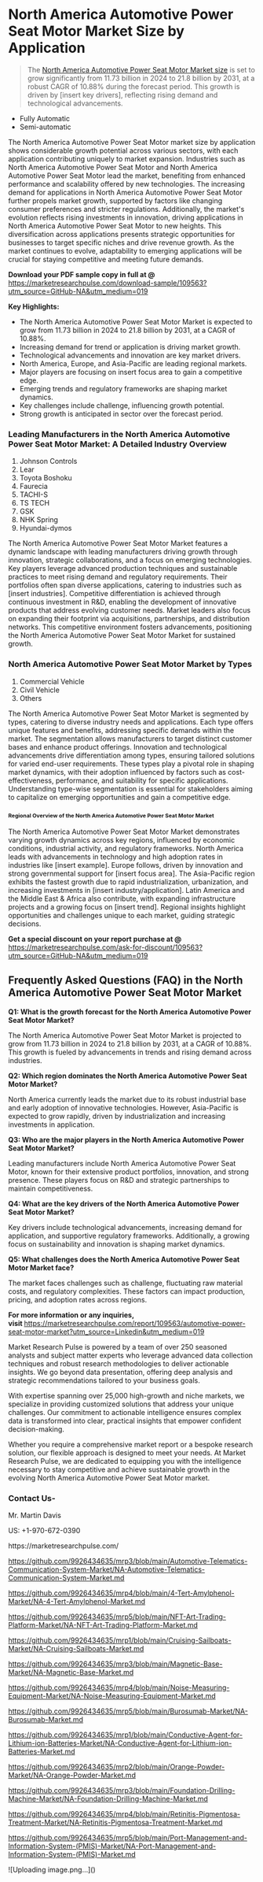 <h1>North America Automotive Power Seat Motor Market&nbsp;Size by Application</h1><blockquote><p>The <a href="https://marketresearchpulse.com/download-sample/109563?utm_source=GitHub-NA&amp;utm_medium=019">North America Automotive Power Seat Motor Market size</a> is set to grow significantly from 11.73 billion in 2024 to 21.8 billion by 2031, at a robust CAGR of 10.88% during the forecast period. This growth is driven by [insert key drivers], reflecting rising demand and technological advancements.</p></blockquote><ul><li>Fully Automatic<li> Semi-automatic</li></ul><p>The North America Automotive Power Seat Motor market size by application shows considerable growth potential across various sectors, with each application contributing uniquely to market expansion. Industries such as North America Automotive Power Seat Motor and North America Automotive Power Seat Motor lead the market, benefiting from enhanced performance and scalability offered by new technologies. The increasing demand for applications in North America Automotive Power Seat Motor further propels market growth, supported by factors like changing consumer preferences and stricter regulations. Additionally, the market's evolution reflects rising investments in innovation, driving applications in North America Automotive Power Seat Motor to new heights. This diversification across applications presents strategic opportunities for businesses to target specific niches and drive revenue growth. As the market continues to evolve, adaptability to emerging applications will be crucial for staying competitive and meeting future demands.</p><p><strong>Download your PDF sample copy in full at @ </strong><a href="https://marketresearchpulse.com/download-sample/109563?utm_source=GitHub-NA&amp;utm_medium=019">https://marketresearchpulse.com/download-sample/109563?utm_source=GitHub-NA&amp;utm_medium=019</a></p><p><strong>Key Highlights: </strong></p><ul><li>The North America Automotive Power Seat Motor Market is expected to grow from 11.73 billion in 2024 to 21.8 billion by 2031, at a CAGR of 10.88%.</li><li>Increasing demand for trend or application is driving market growth.</li><li>Technological advancements and innovation are key market drivers.</li><li>North America, Europe, and Asia-Pacific are leading regional markets.</li><li>Major players are focusing on insert focus area to gain a competitive edge.</li><li>Emerging trends and regulatory frameworks are shaping market dynamics.</li><li>Key challenges include challenge, influencing growth potential.</li><li>Strong growth is anticipated in sector over the forecast period.</li></ul><h3>Leading Manufacturers in the North America Automotive Power Seat Motor Market: A Detailed Industry Overview</h3><ol><li>Johnson Controls</li><li>Lear</li><li>Toyota Boshoku</li><li>Faurecia</li><li>TACHI-S</li><li>TS TECH</li><li>GSK</li><li>NHK Spring</li><li>Hyundai-dymos</li></ol><div class="flex max-w-full flex-col flex-grow"><div class="min-h-8 text-message flex w-full flex-col items-end gap-2 whitespace-normal break-words [.text-message+&amp;]:mt-5" dir="auto" data-message-author-role="assistant" data-message-id="fd8432e4-4910-450d-b182-61b7bfb0a01f" data-message-model-slug="gpt-4o"><div class="flex w-full flex-col gap-1 empty:hidden first:pt-[3px]"><div class="markdown prose w-full break-words dark:prose-invert light"><p>The North America Automotive Power Seat Motor Market features a dynamic landscape with leading manufacturers driving growth through innovation, strategic collaborations, and a focus on emerging technologies. Key players leverage advanced production techniques and sustainable practices to meet rising demand and regulatory requirements. Their portfolios often span diverse applications, catering to industries such as [insert industries]. Competitive differentiation is achieved through continuous investment in R&amp;D, enabling the development of innovative products that address evolving customer needs. Market leaders also focus on expanding their footprint via acquisitions, partnerships, and distribution networks. This competitive environment fosters advancements, positioning the North America Automotive Power Seat Motor Market for sustained growth.</p></div></div></div></div><h3>North America Automotive Power Seat Motor Market by Types</h3><ol><li>Commercial Vehicle<li> Civil Vehicle<li> Others</li></ol><div class="flex max-w-full flex-col flex-grow"><div class="min-h-8 text-message flex w-full flex-col items-end gap-2 whitespace-normal break-words [.text-message+&amp;]:mt-5" dir="auto" data-message-author-role="assistant" data-message-id="084470be-0bb7-4664-bddf-5156b4f41249" data-message-model-slug="gpt-4o-mini"><div class="flex w-full flex-col gap-1 empty:hidden first:pt-[3px]"><div class="markdown prose w-full break-words dark:prose-invert light"><p>The North America Automotive Power Seat Motor Market is segmented by types, catering to diverse industry needs and applications. Each type offers unique features and benefits, addressing specific demands within the market. The segmentation allows manufacturers to target distinct customer bases and enhance product offerings. Innovation and technological advancements drive differentiation among types, ensuring tailored solutions for varied end-user requirements. These types play a pivotal role in shaping market dynamics, with their adoption influenced by factors such as cost-effectiveness, performance, and suitability for specific applications. Understanding type-wise segmentation is essential for stakeholders aiming to capitalize on emerging opportunities and gain a competitive edge.</p></div></div></div></div><h3><span style="font-size: 11px;">Regional Overview of the North America Automotive Power Seat Motor Market</span></h3><div class="flex max-w-full flex-col flex-grow"><div class="min-h-8 text-message flex w-full flex-col items-end gap-2 whitespace-normal break-words [.text-message+&amp;]:mt-5" dir="auto" data-message-author-role="assistant" data-message-id="e9038762-ce64-4e30-91c9-9bd413514231" data-message-model-slug="gpt-4o-mini"><div class="flex w-full flex-col gap-1 empty:hidden first:pt-[3px]"><div class="markdown prose w-full break-words dark:prose-invert light"><p>The North America Automotive Power Seat Motor Market demonstrates varying growth dynamics across key regions, influenced by economic conditions, industrial activity, and regulatory frameworks. North America leads with advancements in technology and high adoption rates in industries like [insert example]. Europe follows, driven by innovation and strong governmental support for [insert focus area]. The Asia-Pacific region exhibits the fastest growth due to rapid industrialization, urbanization, and increasing investments in [insert industry/application]. Latin America and the Middle East &amp; Africa also contribute, with expanding infrastructure projects and a growing focus on [insert trend]. Regional insights highlight opportunities and challenges unique to each market, guiding strategic decisions.</p></div></div></div></div><p><strong>Get a special discount on your report purchase at @ </strong><a href="https://marketresearchpulse.com/ask-for-discount/109563?utm_source=GitHub-NA&amp;utm_medium=019">https://marketresearchpulse.com/ask-for-discount/109563?utm_source=GitHub-NA&amp;utm_medium=019</a></p><h2>Frequently Asked Questions (FAQ) in the North America Automotive Power Seat Motor Market</h2><p><strong>Q1: What is the growth forecast for the North America Automotive Power Seat Motor Market?</strong></p><p>The North America Automotive Power Seat Motor Market is projected to grow from 11.73 billion in 2024 to 21.8 billion by 2031, at a CAGR of 10.88%. This growth is fueled by advancements in trends and rising demand across industries.</p><p><strong>Q2: Which region dominates the North America Automotive Power Seat Motor Market?</strong></p><p>North America currently leads the market due to its robust industrial base and early adoption of innovative technologies. However, Asia-Pacific is expected to grow rapidly, driven by industrialization and increasing investments in application.</p><p><strong>Q3: Who are the major players in the North America Automotive Power Seat Motor Market?</strong></p><p>Leading manufacturers include North America Automotive Power Seat Motor, known for their extensive product portfolios, innovation, and strong presence. These players focus on R&amp;D and strategic partnerships to maintain competitiveness.</p><p><strong>Q4: What are the key drivers of the North America Automotive Power Seat Motor Market?</strong></p><p>Key drivers include technological advancements, increasing demand for application, and supportive regulatory frameworks. Additionally, a growing focus on sustainability and innovation is shaping market dynamics.</p><p><strong>Q5: What challenges does the North America Automotive Power Seat Motor Market face?</strong></p><p>The market faces challenges such as challenge, fluctuating raw material costs, and regulatory complexities. These factors can impact production, pricing, and adoption rates across regions.</p><p><strong>For more information or any inquiries, visit&nbsp;</strong><a href="https://marketresearchpulse.com/report/109563/automotive-power-seat-motor-market?utm_source=Linkedin&utm_medium=019">https://marketresearchpulse.com/report/109563/automotive-power-seat-motor-market?utm_source=Linkedin&utm_medium=019</a></p><p>Market Research Pulse is powered by a team of over 250 seasoned analysts and subject matter experts who leverage advanced data collection techniques and robust research methodologies to deliver actionable insights. We go beyond data presentation, offering deep analysis and strategic recommendations tailored to your business goals.</p><p>With expertise spanning over 25,000 high-growth and niche markets, we specialize in providing customized solutions that address your unique challenges. Our commitment to actionable intelligence ensures complex data is transformed into clear, practical insights that empower confident decision-making.</p><p>Whether you require a comprehensive market report or a bespoke research solution, our flexible approach is designed to meet your needs. At Market Research Pulse, we are dedicated to equipping you with the intelligence necessary to stay competitive and achieve sustainable growth in the evolving North America Automotive Power Seat Motor market.</p><h3><strong>Contact Us-</strong></h3><p>Mr. Martin Davis</p><p>US: +1-970-672-0390</p><p>https://marketresearchpulse.com/</p><p><a href="https://github.com/9926434635/mrp3/blob/main/Automotive-Telematics-Communication-System-Market/NA-Automotive-Telematics-Communication-System-Market.md">https://github.com/9926434635/mrp3/blob/main/Automotive-Telematics-Communication-System-Market/NA-Automotive-Telematics-Communication-System-Market.md</a></p><p><a href="https://github.com/9926434635/mrp4/blob/main/4-Tert-Amylphenol-Market/NA-4-Tert-Amylphenol-Market.md">https://github.com/9926434635/mrp4/blob/main/4-Tert-Amylphenol-Market/NA-4-Tert-Amylphenol-Market.md</a></p><p><a href="https://github.com/9926434635/mrp5/blob/main/NFT-Art-Trading-Platform-Market/NA-NFT-Art-Trading-Platform-Market.md">https://github.com/9926434635/mrp5/blob/main/NFT-Art-Trading-Platform-Market/NA-NFT-Art-Trading-Platform-Market.md</a></p><p><a href="https://github.com/9926434635/mrp1/blob/main/Cruising-Sailboats-Market/NA-Cruising-Sailboats-Market.md">https://github.com/9926434635/mrp1/blob/main/Cruising-Sailboats-Market/NA-Cruising-Sailboats-Market.md</a></p><p><a href="https://github.com/9926434635/mrp3/blob/main/Magnetic-Base-Market/NA-Magnetic-Base-Market.md">https://github.com/9926434635/mrp3/blob/main/Magnetic-Base-Market/NA-Magnetic-Base-Market.md</a></p><p><a href="https://github.com/9926434635/mrp4/blob/main/Noise-Measuring-Equipment-Market/NA-Noise-Measuring-Equipment-Market.md">https://github.com/9926434635/mrp4/blob/main/Noise-Measuring-Equipment-Market/NA-Noise-Measuring-Equipment-Market.md</a></p><p><a href="https://github.com/9926434635/mrp5/blob/main/Burosumab-Market/NA-Burosumab-Market.md">https://github.com/9926434635/mrp5/blob/main/Burosumab-Market/NA-Burosumab-Market.md</a></p><p><a href="https://github.com/9926434635/mrp1/blob/main/Conductive-Agent-for-Lithium-ion-Batteries-Market/NA-Conductive-Agent-for-Lithium-ion-Batteries-Market.md">https://github.com/9926434635/mrp1/blob/main/Conductive-Agent-for-Lithium-ion-Batteries-Market/NA-Conductive-Agent-for-Lithium-ion-Batteries-Market.md</a></p><p><a href="https://github.com/9926434635/mrp2/blob/main/Orange-Powder-Market/NA-Orange-Powder-Market.md">https://github.com/9926434635/mrp2/blob/main/Orange-Powder-Market/NA-Orange-Powder-Market.md</a></p><p><a href="https://github.com/9926434635/mrp3/blob/main/Foundation-Drilling-Machine-Market/NA-Foundation-Drilling-Machine-Market.md">https://github.com/9926434635/mrp3/blob/main/Foundation-Drilling-Machine-Market/NA-Foundation-Drilling-Machine-Market.md</a></p><p><a href="https://github.com/9926434635/mrp4/blob/main/Retinitis-Pigmentosa-Treatment-Market/NA-Retinitis-Pigmentosa-Treatment-Market.md">https://github.com/9926434635/mrp4/blob/main/Retinitis-Pigmentosa-Treatment-Market/NA-Retinitis-Pigmentosa-Treatment-Market.md</a></p><p><a href="https://github.com/9926434635/mrp5/blob/main/Port-Management-and-Information-System-(PMIS)-Market/NA-Port-Management-and-Information-System-(PMIS)-Market.md">https://github.com/9926434635/mrp5/blob/main/Port-Management-and-Information-System-(PMIS)-Market/NA-Port-Management-and-Information-System-(PMIS)-Market.md</a></p>
![Uploading image.png…]()
